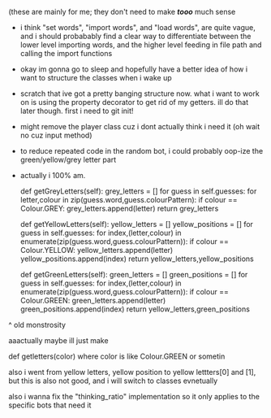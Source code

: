 (these are mainly for me; they don't need to make ***tooo*** much sense

- i think "set words", "import words", and "load words",
are quite vague, and i should probabably find a clear way to differentiate between 
the lower level importing words, and the higher level feeding in file path and calling the import functions


- okay im gonna go to sleep and hopefully have a better idea of how i want to structure the classes when i wake up

- scratch that ive got a pretty banging structure now. what i want to work on is using the property 
decorator to get rid of my getters. ill do that later though. first i need to git init!

- might remove the player class cuz i dont actually think i need it (oh wait no cuz input method)

- to reduce repeated code in the random bot, i could probably oop-ize the green/yellow/grey letter part


- actually i 100% am.

 	def getGreyLetters(self):
		grey_letters = []
		for guess in self.guesses:
			for letter,colour in zip(guess.word,guess.colourPattern):
				if colour == Colour.GREY:
					grey_letters.append(letter)
		return grey_letters


	def getYellowLetters(self):
		yellow_letters = []
		yellow_positions = []
		for guess in self.guesses:
			for index,(letter,colour) in enumerate(zip(guess.word,guess.colourPattern)):
				if colour == Colour.YELLOW:
					yellow_letters.append(letter)
					yellow_positions.append(index)
		return yellow_letters,yellow_positions

	def getGreenLetters(self):
		green_letters = []
		green_positions = []
		for guess in self.guesses:
			for index,(letter,colour) in enumerate(zip(guess.word,guess.colourPattern)):
				if colour == Colour.GREEN:
					green_letters.append(letter)
					green_positions.append(index)
		return yellow_letters,green_positions

^ old monstrosity


aaactually maybe ill just make 

 def getletters(color) where color is like Colour.GREEN or sometin

 also i went from yellow letters, yellow position to yellow lettters[0] and [1], but this is also not good, and i will switch to classes evnetually


 also i wanna fix the "thinking_ratio" implementation so it only applies to the specific bots that need it
